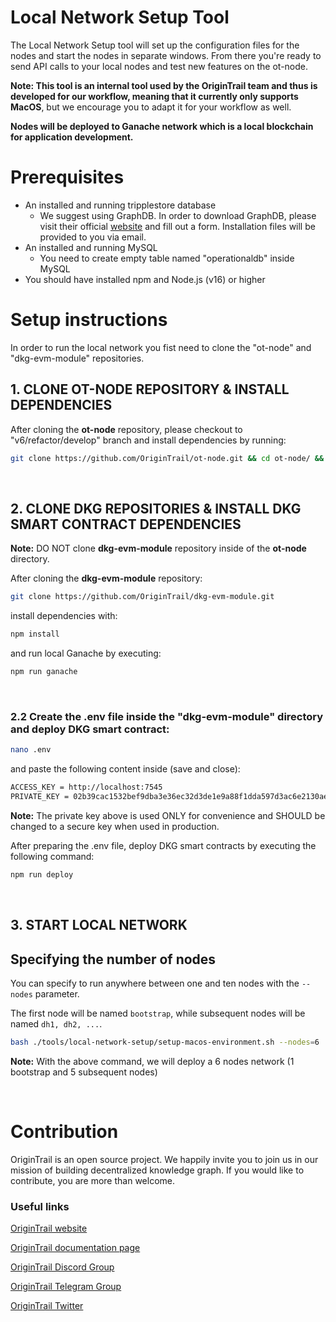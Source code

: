 Local Network Setup Tool
========================

The Local Network Setup tool will  set up the configuration files for the nodes and start the nodes in separate windows.
From there you're ready to send API calls to your local nodes and test new features on the ot-node.<br/>


**Note: This tool is an internal tool used by the OriginTrail team and thus is developed for our workflow, meaning that it currently only supports MacOS**, but we encourage you to adapt it for your workflow as well.

**Nodes will be deployed to Ganache network which is a local blockchain for application development.**



Prerequisites
=============


* An installed and running tripplestore database
  * We suggest using GraphDB. In order to download GraphDB, please visit their official [website](https://graphdb.ontotext.com/) and fill out a form. Installation files will be provided to you via email.
* An installed and running MySQL 
  * You need to create empty table named "operationaldb" inside MySQL
* You should have installed npm and Node.js (v16) or higher


# Setup instructions

In order to run the local network you fist need to clone the "ot-node" and "dkg-evm-module" repositories.
<br/>

## 1. CLONE OT-NODE REPOSITORY & INSTALL DEPENDENCIES
After cloning the **ot-node** repository, please checkout to "v6/refactor/develop" branch and install dependencies by running:
```bash
git clone https://github.com/OriginTrail/ot-node.git && cd ot-node/ && git checkout v6/refactor/develop && npm install
```
<br/>

## 2. CLONE DKG REPOSITORIES & INSTALL DKG SMART CONTRACT DEPENDENCIES
**Note:** DO NOT clone **dkg-evm-module** repository inside of the **ot-node** directory. 

After cloning the **dkg-evm-module** repository:
```bash
git clone https://github.com/OriginTrail/dkg-evm-module.git
```

install dependencies with:
```bash
npm install
```

and run local Ganache by executing:
```bash
npm run ganache
```
<br/>


### 2.2 Create the .env file inside the "dkg-evm-module" directory and deploy DKG smart contract:
```bash
nano .env
```
and paste the following content inside (save and close):
```bash
ACCESS_KEY = http://localhost:7545 
PRIVATE_KEY = 02b39cac1532bef9dba3e36ec32d3de1e9a88f1dda597d3ac6e2130aed9adc4e
```
**Note:** The private key above is used ONLY for convenience and SHOULD be changed to a secure key when used in production. 

After preparing the .env file, deploy DKG smart contracts by executing the following command:
```bash
npm run deploy 
```
<br/>

## 3. START LOCAL NETWORK

## Specifying the number of nodes
You can specify to run anywhere between one and ten nodes with the `--nodes` parameter.

The first node will be named `bootstrap`, while subsequent nodes will be named `dh1, dh2, ...`. <br/>

```bash
bash ./tools/local-network-setup/setup-macos-environment.sh --nodes=6
```
**Note:** With the above command, we will deploy a 6 nodes network (1 bootstrap and 5 subsequent nodes)<br/>

<br/>

Contribution
============

OriginTrail is an open source project. We happily invite you to join us in our mission of building decentralized knowledge graph. If you would like to contribute, you are more than welcome.


### Useful links


[OriginTrail website](https://origintrail.io)

[OriginTrail documentation page](http://docs.origintrail.io)

[OriginTrail Discord Group](https://discordapp.com/invite/FCgYk2S)

[OriginTrail Telegram Group](https://t.me/origintrail)

[OriginTrail Twitter](https://twitter.com/origin_trail)


